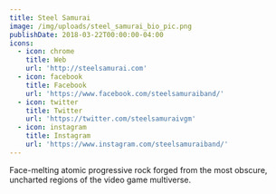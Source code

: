 ```yaml
---
title: Steel Samurai
image: /img/uploads/steel_samurai_bio_pic.png
publishDate: 2018-03-22T00:00:00-04:00
icons:
  - icon: chrome
    title: Web
    url: 'http://steelsamurai.com'
  - icon: facebook
    title: Facebook
    url: 'https://www.facebook.com/steelsamuraiband/'
  - icon: twitter
    title: Twitter
    url: 'https://twitter.com/steelsamuraivgm'
  - icon: instagram
    title: Instagram
    url: 'https://www.instagram.com/steelsamuraiband/'
---
```

Face-melting atomic progressive rock forged from the most obscure, uncharted regions of the video game multiverse.
